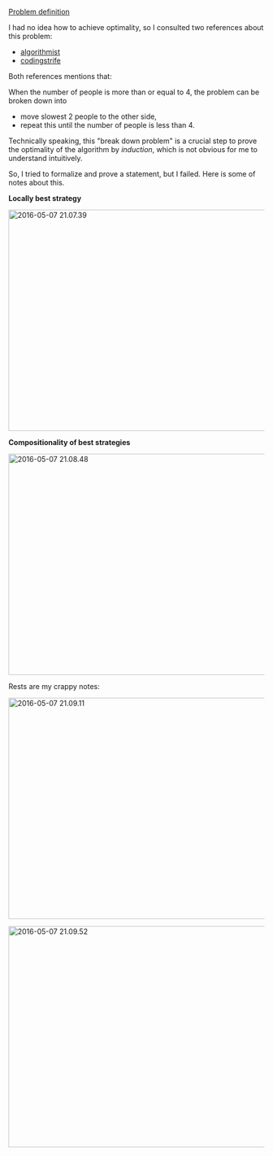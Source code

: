 <!--
{
  "title": "UVA 10037: Bridge",
  "date": "2016-05-07T03:16:20.000Z",
  "category": "",
  "tags": [
    "algorithm"
  ],
  "draft": false
}
-->

[Problem definition](https://uva.onlinejudge.org/external/100/10037.pdf)

I had no idea how to achieve optimality, so I consulted two references about this problem:

- [algorithmist](http://www.algorithmist.com/index.php/UVa_10037)
- [codingstrife](https://codingstrife.wordpress.com/2013/07/23/solution-uva10037-pc110403-bridge/)

Both references mentions that:

When the number of people is more than or equal to 4, the problem can be broken down into 

- move slowest 2 people to the other side,
- repeat this until the number of people is less than 4.

Technically speaking, this "break down problem" is a crucial step to prove the optimality of the algorithm by _induction_, which is not obvious for me to understand intuitively.

So, I tried to formalize and prove a statement, but I failed. Here is some of notes about this.

__Locally best strategy__

<a href="http://wp.hiogawa.net/wp-content/uploads/2016/05/2016-05-07-21.07.39-1024x768.jpg"><img src="http://wp.hiogawa.net/wp-content/uploads/2016/05/2016-05-07-21.07.39-1024x768.jpg" alt="2016-05-07 21.07.39" width="580" height="435" class="alignnone size-large wp-image-448" /></a>

__Compositionality of best strategies__

<a href="http://wp.hiogawa.net/wp-content/uploads/2016/05/2016-05-07-21.08.48-1024x768.jpg"><img src="http://wp.hiogawa.net/wp-content/uploads/2016/05/2016-05-07-21.08.48-1024x768.jpg" alt="2016-05-07 21.08.48" width="580" height="435" class="alignnone size-large wp-image-449" /></a>

Rests are my crappy notes:

<a href="http://wp.hiogawa.net/wp-content/uploads/2016/05/2016-05-07-21.09.11-1024x768.jpg"><img src="http://wp.hiogawa.net/wp-content/uploads/2016/05/2016-05-07-21.09.11-1024x768.jpg" alt="2016-05-07 21.09.11" width="580" height="435" class="alignnone size-large wp-image-450" /></a>

<a href="http://wp.hiogawa.net/wp-content/uploads/2016/05/2016-05-07-21.09.52-1024x768.jpg"><img src="http://wp.hiogawa.net/wp-content/uploads/2016/05/2016-05-07-21.09.52-1024x768.jpg" alt="2016-05-07 21.09.52" width="580" height="435" class="alignnone size-large wp-image-451" /></a>